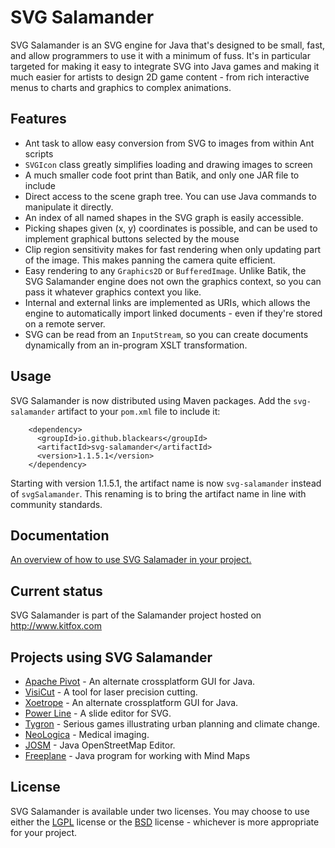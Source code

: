 # SVG Salamander
SVG Salamander is an SVG engine for Java that's designed to be small, fast, and allow programmers to use it with a minimum of fuss. It's in particular targeted for making it easy to integrate SVG into Java games and making it much easier for artists to design 2D game content - from rich interactive menus to charts and graphics to complex animations.

## Features

- Ant task to allow easy conversion from SVG to images from within Ant scripts
- `SVGIcon` class greatly simplifies loading and drawing images to screen
- A much smaller code foot print than Batik, and only one JAR file to include
- Direct access to the scene graph tree. You can use Java commands to manipulate it directly.
- An index of all named shapes in the SVG graph is easily accessible.
- Picking shapes given (x, y) coordinates is possible, and can be used to implement graphical buttons selected by the mouse
- Clip region sensitivity makes for fast rendering when only updating part of the image. This makes panning the camera quite efficient.
- Easy rendering to any `Graphics2D` or `BufferedImage`. Unlike Batik, the SVG Salamander engine does not own the graphics context, so you can pass it whatever graphics context you like.
- Internal and external links are implemented as URIs, which allows the engine to automatically import linked documents - even if they're stored on a remote server.
- SVG can be read from an `InputStream`, so you can create documents dynamically from an in-program XSLT transformation.

## Usage

SVG Salamander is now distributed using Maven packages.  Add the `svg-salamander` artifact to your `pom.xml` file to include it:

```
	<dependency>
	  <groupId>io.github.blackears</groupId>
	  <artifactId>svg-salamander</artifactId>
	  <version>1.1.5.1</version>
	</dependency>
```

Starting with version 1.1.5.1, the artifact name is now `svg-salamander` instead of `svgSalamander`.  This renaming is to bring the artifact name in line with community standards.


## Documentation

[An overview of how to use SVG Salamader in your project.](doc/usingSvgSalamander.md)

## Current status

SVG Salamander is part of the Salamander project hosted on http://www.kitfox.com

## Projects using SVG Salamander
- [Apache Pivot](http://pivot.apache.org/) - An alternate crossplatform GUI for Java.
- [VisiCut](http://visicut.org/) - A tool for laser precision cutting.
- [Xoetrope](http://www.xoetrope.com/) - An alternate crossplatform GUI for Java.
- [Power Line](http://suchanek.name/programs/powerline/index.html) - A slide editor for SVG.
- [Tygron](http://www.tygron.com/) - Serious games illustrating urban planning and climate change.
- [NeoLogica](http://www.neologica.it/eng/Home.php) - Medical imaging.
- [JOSM](https://josm.openstreetmap.de/) - Java OpenStreetMap Editor.
- [Freeplane](http://freeplane.org) - Java program for working with Mind Maps

## License
SVG Salamander is available under two licenses.  You may choose to use either the [LGPL](www/license/license-lgpl.txt) license or the [BSD](www/license/license-bsd.txt) license - whichever is more appropriate for your project.
